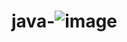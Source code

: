 # java-![image](https://github.com/kekeweiwei/java-/assets/97961811/e3614776-b4d3-4424-a24a-afec0671b532)

